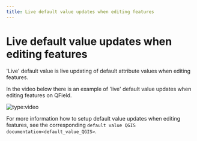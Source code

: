 ```yaml
---
title: Live default value updates when editing features
---
```


# Live default value updates when editing features

'Live' default value is live updating of default attribute values when
editing features.

In the video below there is an example of 'live' default value updates
when editing features on QField.

![type:video](https://player.vimeo.com/video/607220411)

For more information how to setup default value updates when editing
features, see the corresponding
`default value QGIS documentation<default_value_QGIS>`.
